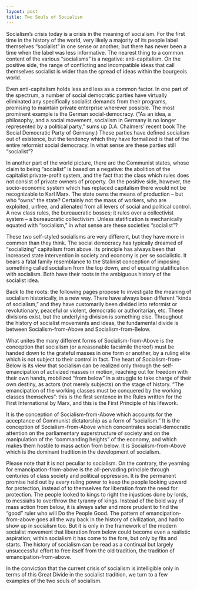 ```yaml
---
layout: post
title: Two Souls of Socialism
---
```


Socialism’s crisis today is a crisis in the meaning of socialism. For the first time in the history of the world, very likely a majority of its people label themselves “socialist” in one sense or another; but there has never been a time when the label was less informative. The nearest thing to a common content of the various “socialisms” is a negative: anti-capitalism. On the positive side, the range of conflicting and incompatible ideas that call themselves socialist is wider than the spread of ideas within the bourgeois world.

Even anti-capitalism holds less and less as a common factor. In one part of the spectrum, a number of social democratic parties have virtually eliminated any specifically socialist demands from their programs, promising to maintain private enterprise wherever possible. The most prominent example is the German social-democracy. (“As an idea, a philosophy, and a social movement, socialism in Germany is no longer represented by a political party,” sums up D.A. Chalmers’ recent book The Social Democratic Party of Germany.) These parties have defined socialism out of existence, but the tendency which they have formalized is that of the entire reformist social democracy. In what sense are these parties still “socialist”?

In another part of the world picture, there are the Communist states, whose claim to being “socialist” is based on a negative: the abolition of the capitalist private-profit system, and the fact that the class which rules does not consist of private owners of property. On the positive side, however, the socio-economic system which has replaced capitalism there would not be recognizable to Karl Marx. The state owns the means of production – but who “owns” the state? Certainly not the mass of workers, who are exploited, unfree, and alienated from all levers of social and political control. A new class rules, the bureaucratic bosses; it rules over a collectivist system – a bureaucratic collectivism. Unless statification is mechanically equated with “socialism,” in what sense are these societies “socialist”?

These two self-styled socialisms are very different, but they have more in common than they think. The social democracy has typically dreamed of “socializing” capitalism from above. Its principle has always been that increased state intervention in society and economy is per se socialistic. It bears a fatal family resemblance to the Stalinist conception of imposing something called socialism from the top down, and of equating statification with socialism. Both have their roots in the ambiguous history of the socialist idea.

Back to the roots: the following pages propose to investigate the meaning of socialism historically, in a new way. There have always been different “kinds of socialism,” and they have customarily been divided into reformist or revolutionary, peaceful or violent, democratic or authoritarian, etc. These divisions exist, but the underlying division is something else. Throughout the history of socialist movements and ideas, the fundamental divide is between Socialism-from-Above and Socialism-from-Below.

What unites the many different forms of Socialism-from-Above is the conception that socialism (or a reasonable facsimile thereof) must be handed down to the grateful masses in one form or another, by a ruling elite which is not subject to their control in fact. The heart of Socialism-from-Below is its view that socialism can be realized only through the self-emancipation of activized masses in motion, reaching out for freedom with their own hands, mobilized “from below” in a struggle to take charge of their own destiny, as actors (not merely subjects) on the stage of history. “The emancipation of the working classes must be conquered by the working classes themselves”: this is the first sentence in the Rules written for the First International by Marx, and this is the First Principle of his lifework.

It is the conception of Socialism-from-Above which accounts for the acceptance of Communist dictatorship as a form of “socialism.” It is the conception of Socialism-from-Above which concentrates social-democratic attention on the parliamentary superstructure of society and on the manipulation of the “commanding heights” of the economy, and which makes them hostile to mass action from below. It is Socialism-from-Above which is the dominant tradition in the development of socialism.

Please note that it is not peculiar to socialism. On the contrary, the yearning for emancipation-from-above is the all-pervading principle through centuries of class society and political oppression. It is the permanent promise held out by every ruling power to keep the people looking upward for protection, instead of to themselves for liberation from the need for protection. The people looked to kings to right the injustices done by lords, to messiahs to overthrow the tyranny of kings. Instead of the bold way of mass action from below, it is always safer and more prudent to find the “good” ruler who will Do the People Good. The pattern of emancipation-from-above goes all the way back in the history of civilization, and had to show up in socialism too. But it is only in the framework of the modern socialist movement that liberation from below could become even a realistic aspiration; within socialism it has come to the fore, but only by fits and starts. The history of socialism can be read as a continual but largely unsuccessful effort to free itself from the old tradition, the tradition of emancipation-from-above.

In the conviction that the current crisis of socialism is intelligible only in terms of this Great Divide in the socialist tradition, we turn to a few examples of the two souls of socialism.
